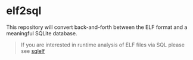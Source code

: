 # elf2sql

This repository will convert back-and-forth between the ELF format and a 
meaningful SQLite database.

> If you are interested in runtime analysis of ELF files via SQL please see
> [sqlelf](https://github.com/fzakaria/sqlelf)